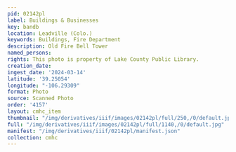 ```yaml
---
pid: 02142pl
label: Buildings & Businesses
key: bandb
location: Leadville (Colo.)
keywords: Buildings, Fire Department
description: Old Fire Bell Tower
named_persons: 
rights: This photo is property of Lake County Public Library.
creation_date: 
ingest_date: '2024-03-14'
latitude: '39.25054'
longitude: "-106.29309"
format: Photo
source: Scanned Photo
order: '4157'
layout: cmhc_item
thumbnail: "/img/derivatives/iiif/images/02142pl/full/250,/0/default.jpg"
full: "/img/derivatives/iiif/images/02142pl/full/1140,/0/default.jpg"
manifest: "/img/derivatives/iiif/02142pl/manifest.json"
collection: cmhc
---
```

